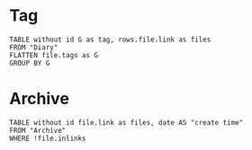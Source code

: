 # Tag
```dataview
TABLE without id G as tag, rows.file.link as files
FROM "Diary"
FLATTEN file.tags as G
GROUP BY G
```

# Archive
```dataview
TABLE without id file.link as files, date AS "create time"
FROM "Archive"
WHERE !file.inlinks
```
